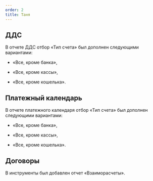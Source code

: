 ```yaml
---
order: 2
title: Таня
---
```


## **ДДС**

В отчете ДДС отбор «Тип счета» был дополнен следующими вариантами: 

-  «Все, кроме банка», 

-  «Все, кроме кассы», 

-  «Все, кроме кошелька».



## **Платежный календарь**

В отчете платежного календаря отбор «Тип счета» был дополнен следующими вариантами: 

-  «Все, кроме банка», 

-  «Все, кроме кассы», 

-  «Все, кроме кошелька».



## **Договоры**

 

В инструменты был добавлен отчет «Взаиморасчеты».